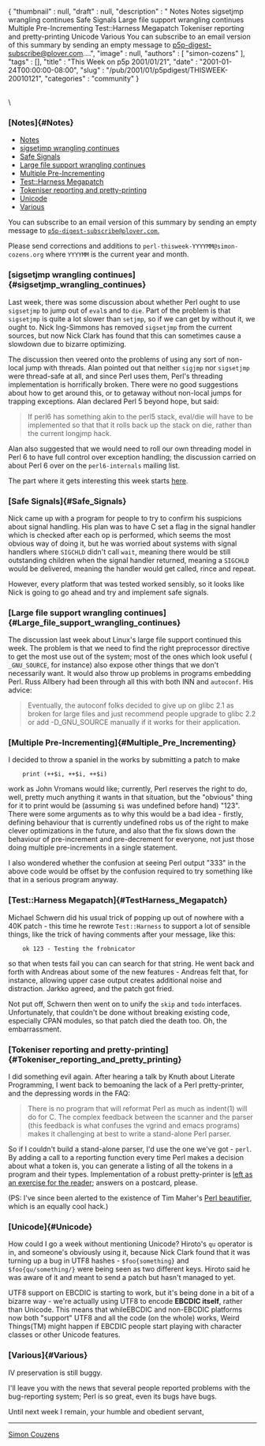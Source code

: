 {
   "thumbnail" : null,
   "draft" : null,
   "description" : " Notes Notes sigsetjmp wrangling continues Safe Signals Large file support wrangling continues Multiple Pre-Incrementing Test::Harness Megapatch Tokeniser reporting and pretty-printing Unicode Various You can subscribe to an email version of this summary by sending an empty message to p5p-digest-subscribe@plover.com....",
   "image" : null,
   "authors" : [
      "simon-cozens"
   ],
   "tags" : [],
   "title" : "This Week on p5p 2001/01/21",
   "date" : "2001-01-24T00:00:00-08:00",
   "slug" : "/pub/2001/01/p5pdigest/THISWEEK-20010121",
   "categories" : "community"
}





\
\
### [Notes]{#Notes}

-   [Notes](#Notes)
-   [sigsetjmp wrangling continues](#sigsetjmp_wrangling_continues)
-   [Safe Signals](#Safe_Signals)
-   [Large file support wrangling
    continues](#Large_file_support_wrangling_continues)
-   [Multiple Pre-Incrementing](#Multiple_Pre_Incrementing)
-   [Test::Harness Megapatch](#TestHarness_Megapatch)
-   [Tokeniser reporting and
    pretty-printing](#Tokeniser_reporting_and_pretty_printing)
-   [Unicode](#Unicode)
-   [Various](#Various)

You can subscribe to an email version of this summary by sending an
empty message to
[`p5p-digest-subscribe@plover.com`.](mailto:p5p-digest-subscribe@plover.com)

Please send corrections and additions to
`perl-thisweek-YYYYMM@simon-cozens.org` where `YYYYMM` is the current
year and month.

### [sigsetjmp wrangling continues]{#sigsetjmp_wrangling_continues}

Last week, there was some discussion about whether Perl ought to use
`sigsetjmp` to jump out of `eval`s and to `die`. Part of the problem is
that `sigsetjmp` is quite a lot slower than `setjmp`, so if we can get
by without it, we ought to. Nick Ing-Simmons has removed `sigsetjmp`
from the current sources, but now Nick Clark has found that this can
sometimes cause a slowdown due to bizarre optimizing.

The discussion then veered onto the problems of using any sort of
non-local jump with threads. Alan pointed out that neither `sigjmp` nor
`sigsetjmp` were thread-safe at all, and since Perl uses them, Perl's
threading implementation is horrifically broken. There were no good
suggestions about how to get around this, or to getaway without
non-local jumps for trapping exceptions. Alan declared Perl 5 beyond
hope, but said:

> If perl6 has something akin to the perl5 stack, eval/die will have to
> be implemented so that that it rolls back up the stack on die, rather
> than the current longjmp hack.

Alan also suggested that we would need to roll our own threading model
in Perl 6 to have full control over exception handling; the discussion
carried on about Perl 6 over on the `perl6-internals` mailing list.

The part where it gets interesting this week starts
[here](http://www.xray.mpe.mpg.de/mailing-lists/perl5-porters/2001-01/msg01023.html).

### [Safe Signals]{#Safe_Signals}

Nick came up with a program for people to try to confirm his suspicions
about signal handling. His plan was to have C set a flag in the signal
handler which is checked after each op is performed, which seems the
most obvious way of doing it, but he was worried about systems with
signal handlers where `SIGCHLD` didn't call `wait`, meaning there would
be still outstanding children when the signal handler returned, meaning
a `SIGCHLD` would be delivered, meaning the handler would get called,
rince and repeat.

However, every platform that was tested worked sensibly, so it looks
like Nick is going to go ahead and try and implement safe signals.

### [Large file support wrangling continues]{#Large_file_support_wrangling_continues}

The discussion last week about Linux's large file support continued this
week. The problem is that we need to find the right preprocessor
directive to get the most use out of the system; most of the ones which
look useful ( `_GNU_SOURCE`, for instance) also expose other things that
we don't necessarily want. It would also throw up problems in programs
embedding Perl. Russ Allbery had been through all this with both INN and
`autoconf`. His advice:

> Eventually, the autoconf folks decided to give up on glibc 2.1 as
> broken for large files and just recommend people upgrade to glibc 2.2
> or add -D\_GNU\_SOURCE manually if it works for their application.

### [Multiple Pre-Incrementing]{#Multiple_Pre_Incrementing}

I decided to throw a spaniel in the works by submitting a patch to make

        print (++$i, ++$i, ++$i)

work as John Vromans would like; currently, Perl reserves the right to
do, well, pretty much anything it wants in that situation, but the
"obvious" thing for it to print would be (assuming `$i` was undefined
before hand) "123". There were some arguments as to why this would be a
bad idea - firstly, defining behaviour that is currently undefined robs
us of the right to make clever optimizations in the future, and also
that the fix slows down the behaviour of pre-increment and pre-decrement
for everyone, not just those doing multiple pre-increments in a single
statement.

I also wondered whether the confusion at seeing Perl output "333" in the
above code would be offset by the confusion required to try something
like that in a serious program anyway.

### [Test::Harness Megapatch]{#TestHarness_Megapatch}

Michael Schwern did his usual trick of popping up out of nowhere with a
40K patch - this time he rewrote `Test::Harness` to support a lot of
sensible things, like the trick of having comments after your message,
like this:

        ok 123 - Testing the frobnicator

so that when tests fail you can can search for that string. He went back
and forth with Andreas about some of the new features - Andreas felt
that, for instance, allowing upper case output creates additional noise
and distraction. Jarkko agreed, and the patch got fried.

Not put off, Schwern then went on to unify the `skip` and `todo`
interfaces. Unfortunately, that couldn't be done without breaking
existing code, especially CPAN modules, so that patch died the death
too. Oh, the embarrassment.

### [Tokeniser reporting and pretty-printing]{#Tokeniser_reporting_and_pretty_printing}

I did something evil again. After hearing a talk by Knuth about Literate
Programming, I went back to bemoaning the lack of a Perl pretty-printer,
and the depressing words in the FAQ:

> There is no program that will reformat Perl as much as indent(1) will
> do for C. The complex feedback between the scanner and the parser
> (this feedback is what confuses the vgrind and emacs programs) makes
> it challenging at best to write a stand-alone Perl parser.

So if I couldn't build a stand-alone parser, I'd use the one we've got -
`perl`. By adding a call to a reporting function every time Perl makes a
decision about what a token is, you can generate a listing of all the
tokens in a program and their types. Implementation of a robust
pretty-printer is [left as an exercise for the
reader](http://www.xray.mpe.mpg.de/mailing-lists/perl5-porters/2001-01/msg00833.html);
answers on a postcard, please.

(PS: I've since been alerted to the existence of Tim Maher's [Perl
beautifier](http://www.consultix-inc.com/perl_beautifier.html), which is
an equally cool hack.)

### [Unicode]{#Unicode}

How could I go a week without mentioning Unicode? Hiroto's `qu` operator
is in, and someone's obviously using it, because Nick Clark found that
it was turning up a bug in UTF8 hashes - `$foo{something}` and
`$foo{qu/something/}` were being seen as two different keys. Hiroto said
he was aware of it and meant to send a patch but hasn't managed to yet.

UTF8 support on EBCDIC is starting to work, but it's being done in a bit
of a bizarre way - we're actually using UTF8 to encode **EBCDIC
itself**, rather than Unicode. This means that whileEBCDIC and
non-EBCDIC platforms now both "support" UTF8 and all the code (on the
whole) works, Weird Things(TM) might happen if EBCDIC people start
playing with character classes or other Unicode features.

### [Various]{#Various}

IV preservation is still buggy.

I'll leave you with the news that several people reported problems with
the bug-reporting system; Perl is so great, even its bugs have bugs.

Until next week I remain, your humble and obedient servant,

------------------------------------------------------------------------

[Simon Couzens](mailto:simon@brecon.co.uk)


